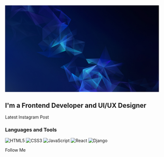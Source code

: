 [![Header](https://github.com/atizay/atizay/blob/main/assets/bg.jpg)](https://arturosipov.com/)

## I'm a Frontend Developer and UI/UX Designer

Latest Instagram Post

### Languages and Tools
![HTML5](https://img.shields.io/badge/-HTML-090909?style=for-the-badge&logo=html5)
![CSS3](https://img.shields.io/badge/-CSS-090909?style=for-the-badge&logo=css3)
![JavaScript](https://img.shields.io/badge/-JavaScript-090909?style=for-the-badge&logo=javascript)
![React](https://img.shields.io/badge/-React-090909?style=for-the-badge&logo=react)
![Django](https://img.shields.io/badge/-Django-090909?style=for-the-badge&logo=django)

Follow Me